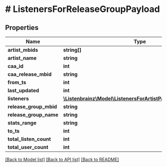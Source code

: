 # # ListenersForReleaseGroupPayload

## Properties

Name | Type | Description | Notes
------------ | ------------- | ------------- | -------------
**artist_mbids** | **string[]** |  |
**artist_name** | **string** |  |
**caa_id** | **int** |  |
**caa_release_mbid** | **string** |  |
**from_ts** | **int** |  |
**last_updated** | **int** |  |
**listeners** | [**\Listenbrainz\Model\ListenersForArtistPayloadListenersInner[]**](ListenersForArtistPayloadListenersInner.md) |  |
**release_group_mbid** | **string** |  |
**release_group_name** | **string** |  |
**stats_range** | **string** |  |
**to_ts** | **int** |  |
**total_listen_count** | **int** |  |
**total_user_count** | **int** |  |

[[Back to Model list]](../../README.md#models) [[Back to API list]](../../README.md#endpoints) [[Back to README]](../../README.md)
